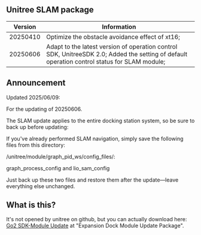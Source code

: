 ## Unitree SLAM package

| Version  | Information                                                                                                                                  |
| -------- | -------------------------------------------------------------------------------------------------------------------------------------------- |
| 20250410 | Optimize the obstacle avoidance effect of xt16;                                                                                              |
| 20250606 | Adapt to the latest version of operation control SDK, UnitreeSDK 2.0; Added the setting of default operation control status for SLAM module; |

## Announcement

Updated 2025/06/09:

For the updating of 20250606.

The SLAM update applies to the entire docking station system, so be sure to back up before updating:

If you've already performed SLAM navigation, simply save the following files from this directory:

/unitree/module/graph_pid_ws/config_files/:

graph_process_config and lio_sam_config

Just back up these two files and restore them after the update—leave everything else unchanged.

## What is this?

It's not opened by unitree on github, but you can actually download here: [Go2 SDK-Module Update](https://support.unitree.com/home/en/developer/module_update) at "Expansion Dock Module Update Package".
